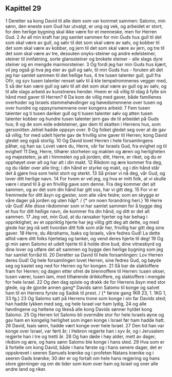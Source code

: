 ## Kapittel 29

1 Deretter sa kong David til alle dem som var kommet sammen: Salomo, min sønn, den eneste som Gud har utvalgt, er ung og vek, og arbeidet er stort; for den herlige bygning skal ikke være for et menneske, men for Herren Gud.
2 Av all min kraft har jeg samlet sammen for min Guds hus gull til det som skal være av gull, og sølv til det som skal være av sølv, og kobber til det som skal være av kobber, og jern til det som skal være av jern, og tre til det som skal være av tre, dessuten onyks-steiner og andre edelsteiner, steiner til innfatning, sorte glanssteiner og brokete steiner - alle slags dyre steiner og en mengde marmorsteiner.
3 Og fordi jeg har min Guds hus kjært, vil jeg også gi hva jeg eier av gull og sølv, til min Guds hus - foruten alt det jeg har samlet sammen til det hellige hus,
4 tre tusen talenter gull, gull fra Ofir, og syv tusen talenter renset sølv til å kle tempelrommenes vegger med,
5 så der kan være gull og sølv til alt det som skal være av gull og av sølv, og til alle slags arbeid av kunstneres hender. Hvem er nå villig til idag å fylle sin hånd med gaver til Herren?
6 Da kom de villig med gaver, både familienes overhoder og Israels stammehøvdinger og høvedsmennene over tusen og over hundre og oppsynsmennene over kongens arbeid:
7 Fem tusen talenter og ti tusen dariker gull og ti tusen talenter sølv og atten tusen talenter kobber og hundre tusen talenter jern gav de til arbeidet på Guds hus;
8 og de som eide edelsteiner, gav dem til skatten i Herrens hus, som gersonitten Jehiel hadde oppsyn over.
9 Og folket gledet seg over at de gav så villig; for med udelt hjerte gav de frivillig sine gaver til Herren; kong David gledet seg også storlig.
10 Og David lovet Herren i hele forsamlingens påhør, og han sa: Lovet være du, Herre, vår far Israels Gud, fra evighet og til evighet!
11 Deg, Herre, tilhører storheten og makten og æren og herligheten og majesteten, ja alt i himmelen og på jorden; ditt, Herre, er riket, og du er opphøyet over alt og har alt i din makt.
12 Rikdom og ære kommer fra deg, og du råder over alle ting; i din hånd er styrke og makt, og i din hånd står det å gjøre hva som helst stort og sterkt.
13 Så priser vi nå deg, vår Gud, og lover ditt herlige navn.
14 For hvem er vel jeg, og hva er mitt folk, at vi skulle være i stand til å gi en frivillig gave som denne. Fra deg kommer det alt sammen, og av det som din hånd har gitt oss, har vi gitt deg.
15 For vi er fremmede for ditt åsyn og gjester, som alle våre fedre; som en skygge er våre dager på jorden og uten håp*. / {* om noen forandring heri.}
16 Herre vår Gud! Alle disse rikdommer som vi har samlet sammen for å bygge deg et hus for ditt hellige navn, de kommer fra din hånd, og ditt er det alt sammen.
17 Jeg vet, min Gud, at du ransaker hjerter og har behag i oppriktighet; av et oppriktig hjerte har jeg villig gitt deg alt dette, og med glede har jeg nå sett hvordan ditt folk som står her, frivillig har gitt deg sine gaver.
18 Herre, du Abrahams, Isaks og Israels, våre fedres Gud! La dette alltid være ditt folks hjertelag og tanker, og vend deres hjerte til deg!
19 Og gi min sønn Salomo et udelt hjerte til å holde dine bud, dine vitnesbyrd og dine lover og utføre det alt sammen og bygge den herlige bygning som jeg har samlet forråd til.
20 Deretter sa David til hele forsamlingen: Lov Herren deres Gud! Og hele forsamlingen lovet Herren, sine fedres Gud, og bøyde seg og kastet seg ned for Herren og for kongen.
21 Så bar de slaktoffere fram for Herren; og dagen etter ofret de brennoffere til Herren: tusen okser, tusen værer, tusen lam, med tilhørende drikkoffere, og slaktoffere i mengde for hele Israel.
22 Og den dag spiste og drakk de for Herrens åsyn med stor glede, og de gjorde annen gang* Davids sønn Salomo til konge og salvet ham til en Herrens fyrste og Sadok til prest. / {* første gang 1KR 23, 1. 1KG 1, 33 fg.}
23 Og Salomo satt på Herrens trone som konge i sin far Davids sted; han hadde lykken med seg, og hele Israel var ham lydig,
24 og alle høvdingene og heltene og likeså alle kong Davids sønner hyldet kong Salomo.
25 Og Herren lot Salomo bli overmåte stor for hele Israels øyne og gav ham en kongelig herlighet som ingen konge i Israel før ham hadde hatt.
26 David, Isais sønn, hadde vært konge over hele Israel.
27 Den tid han var konge over Israel, var førti år; i Hebron regjerte han i syv år, og i Jerusalem regjerte han i tre og tretti år.
28 Og han døde i høy alder, mett av dager, rikdom og ære, og hans sønn Salomo ble konge i hans sted.
29 Hva som er å fortelle om kong David, både i hans første og i hans senere dager, det er oppskrevet i seeren Samuels krønike og i profeten Natans krønike og i seeren Gads krønike;
30 der er og fortalt om hele hans regjering og hans store gjerninger og om de tider som kom over ham og Israel og over alle andre land og riker.
